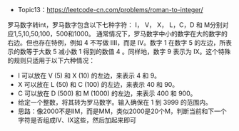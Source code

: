 * Topic13：https://leetcode-cn.com/problems/roman-to-integer/

罗马数字转int，罗马数字包含以下七种字符： I， V， X， L，C，D 和 M分别对应1,5,10,50,100，500和1000。
通常情况下，罗马数字中小的数字在大的数字的右边。但也存在特例，例如 4 不写做 IIII，而是 IV。数字 1 在数字 5 的左边，所表示的数等于大数 5 减小数 1 得到的数值 4 。同样地，数字 9 表示为 IX。这个特殊的规则只适用于以下六种情况：
 * I 可以放在 V (5) 和 X (10) 的左边，来表示 4 和 9。
 * X 可以放在 L (50) 和 C (100) 的左边，来表示 40 和 90。 
 * C 可以放在 D (500) 和 M (1000) 的左边，来表示 400 和 900。
 * 给定一个整数，将其转为罗马数字。输入确保在 1 到 3999 的范围内。
 * 思路：像2000不是IIM，而是MM，类似2000是20个M，判断当前和下一个字符是否组成IV、IX这些，然后加起来即可